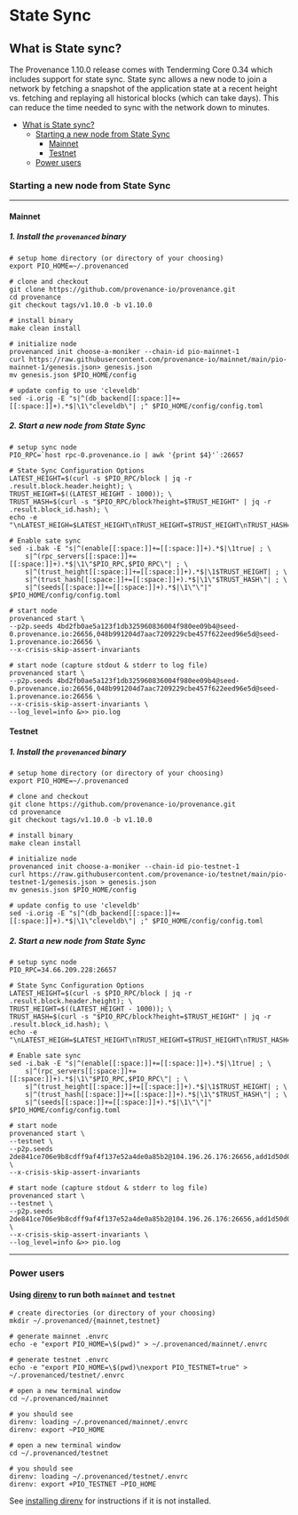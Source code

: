# State Sync

## What is State sync?

The Provenance 1.10.0 release comes with Tenderming Core 0.34 which includes support for state sync. State sync allows a new node to join a network by fetching a snapshot of the application state at a recent height vs. fetching and replaying all historical blocks (which can take days). This can reduce the time needed to sync with the network down to minutes.

<!-- TOC -->
- [What is State sync?](#what-is-state-sync)
    - [Starting a new node from State Sync](#starting-a-new-node-from-state-sync)
        - [Mainnet](#mainnet)
        - [Testnet](#testnet)
    - [Power users](#power-users)


### Starting a new node from State Sync
___

#### Mainnet

##### 1. Install the `provenanced` binary

```
# setup home directory (or directory of your choosing)
export PIO_HOME=~/.provenanced

# clone and checkout
git clone https://github.com/provenance-io/provenance.git
cd provenance
git checkout tags/v1.10.0 -b v1.10.0

# install binary
make clean install

# initialize node
provenanced init choose-a-moniker --chain-id pio-mainnet-1
curl https://raw.githubusercontent.com/provenance-io/mainnet/main/pio-mainnet-1/genesis.json> genesis.json
mv genesis.json $PIO_HOME/config

# update config to use 'cleveldb'
sed -i.orig -E "s|^(db_backend[[:space:]]+=[[:space:]]+).*$|\1\"cleveldb\"| ;" $PIO_HOME/config/config.toml
```

##### 2. Start a new node from State Sync

```  
# setup sync node
PIO_RPC=`host rpc-0.provenance.io | awk '{print $4}'`:26657

# State Sync Configuration Options
LATEST_HEIGHT=$(curl -s $PIO_RPC/block | jq -r .result.block.header.height); \
TRUST_HEIGHT=$((LATEST_HEIGHT - 1000)); \
TRUST_HASH=$(curl -s "$PIO_RPC/block?height=$TRUST_HEIGHT" | jq -r .result.block_id.hash); \
echo -e "\nLATEST_HEIGH=$LATEST_HEIGHT\nTRUST_HEIGHT=$TRUST_HEIGHT\nTRUST_HASH=$TRUST_HASH\n"

# Enable sate sync
sed -i.bak -E "s|^(enable[[:space:]]+=[[:space:]]+).*$|\1true| ; \
    s|^(rpc_servers[[:space:]]+=[[:space:]]+).*$|\1\"$PIO_RPC,$PIO_RPC\"| ; \
    s|^(trust_height[[:space:]]+=[[:space:]]+).*$|\1$TRUST_HEIGHT| ; \
    s|^(trust_hash[[:space:]]+=[[:space:]]+).*$|\1\"$TRUST_HASH\"| ; \
    s|^(seeds[[:space:]]+=[[:space:]]+).*$|\1\"\"|" $PIO_HOME/config/config.toml

# start node
provenanced start \
--p2p.seeds 4bd2fb0ae5a123f1db325960836004f980ee09b4@seed-0.provenance.io:26656,048b991204d7aac7209229cbe457f622eed96e5d@seed-1.provenance.io:26656 \
--x-crisis-skip-assert-invariants

# start node (capture stdout & stderr to log file)
provenanced start \
--p2p.seeds 4bd2fb0ae5a123f1db325960836004f980ee09b4@seed-0.provenance.io:26656,048b991204d7aac7209229cbe457f622eed96e5d@seed-1.provenance.io:26656 \
--x-crisis-skip-assert-invariants \
--log_level=info &>> pio.log
```

#### Testnet

##### 1. Install the `provenanced` binary

```
# setup home directory (or directory of your choosing)
export PIO_HOME=~/.provenanced

# clone and checkout
git clone https://github.com/provenance-io/provenance.git
cd provenance
git checkout tags/v1.10.0 -b v1.10.0

# install binary
make clean install

# initialize node
provenanced init choose-a-moniker --chain-id pio-testnet-1
curl https://raw.githubusercontent.com/provenance-io/testnet/main/pio-testnet-1/genesis.json > genesis.json
mv genesis.json $PIO_HOME/config

# update config to use 'cleveldb'
sed -i.orig -E "s|^(db_backend[[:space:]]+=[[:space:]]+).*$|\1\"cleveldb\"| ;" $PIO_HOME/config/config.toml
```

##### 2. Start a new node from State Sync

```  
# setup sync node
PIO_RPC=34.66.209.228:26657

# State Sync Configuration Options
LATEST_HEIGHT=$(curl -s $PIO_RPC/block | jq -r .result.block.header.height); \
TRUST_HEIGHT=$((LATEST_HEIGHT - 1000)); \
TRUST_HASH=$(curl -s "$PIO_RPC/block?height=$TRUST_HEIGHT" | jq -r .result.block_id.hash); \
echo -e "\nLATEST_HEIGH=$LATEST_HEIGHT\nTRUST_HEIGHT=$TRUST_HEIGHT\nTRUST_HASH=$TRUST_HASH\n"

# Enable sate sync
sed -i.bak -E "s|^(enable[[:space:]]+=[[:space:]]+).*$|\1true| ; \
    s|^(rpc_servers[[:space:]]+=[[:space:]]+).*$|\1\"$PIO_RPC,$PIO_RPC\"| ; \
    s|^(trust_height[[:space:]]+=[[:space:]]+).*$|\1$TRUST_HEIGHT| ; \
    s|^(trust_hash[[:space:]]+=[[:space:]]+).*$|\1\"$TRUST_HASH\"| ; \
    s|^(seeds[[:space:]]+=[[:space:]]+).*$|\1\"\"|" $PIO_HOME/config/config.toml

# start node
provenanced start \
--testnet \
--p2p.seeds 2de841ce706e9b8cdff9af4f137e52a4de0a85b2@104.196.26.176:26656,add1d50d00c8ff79a6f7b9873cc0d9d20622614e@34.71.242.51:26656 \
--x-crisis-skip-assert-invariants

# start node (capture stdout & stderr to log file)
provenanced start \
--testnet \
--p2p.seeds 2de841ce706e9b8cdff9af4f137e52a4de0a85b2@104.196.26.176:26656,add1d50d00c8ff79a6f7b9873cc0d9d20622614e@34.71.242.51:26656 \
--x-crisis-skip-assert-invariants \
--log_level=info &>> pio.log
```
---

### Power users

#### Using [direnv](https://github.com/direnv/direnv) to run both `mainnet` and `testnet`

```
# create directories (or directory of your choosing)
mkdir ~/.provenanced/{mainnet,testnet}

# generate mainnet .envrc
echo -e "export PIO_HOME=\$(pwd)" > ~/.provenanced/mainnet/.envrc

# generate testnet .envrc
echo -e "export PIO_HOME=\$(pwd)\nexport PIO_TESTNET=true" > ~/.provenanced/testnet/.envrc
```

```
# open a new terminal window
cd ~/.provenanced/mainnet

# you should see
direnv: loading ~/.provenanced/mainnet/.envrc
direnv: export ~PIO_HOME
```

```
# open a new terminal window
cd ~/.provenanced/testnet

# you should see
direnv: loading ~/.provenanced/testnet/.envrc
direnv: export +PIO_TESTNET ~PIO_HOME
```


See [installing direnv](https://github.com/direnv/direnv/blob/master/docs/installation.md) for instructions if it is not installed.
